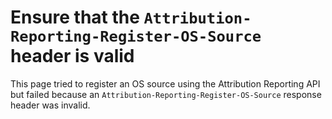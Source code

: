 # Ensure that the `Attribution-Reporting-Register-OS-Source` header is valid

This page tried to register an OS source using the Attribution Reporting API
but failed because an `Attribution-Reporting-Register-OS-Source` response
header was invalid.
